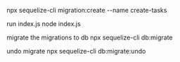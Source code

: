 npx sequelize-cli  migration:create --name create-tasks

run index.js
node index.js

migrate the migrations to db
npx sequelize-cli db:migrate

undo migrate 
npx sequelize-cli db:migrate:undo


